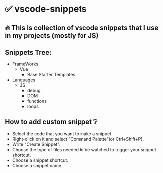 # ✅ vscode-snippets

## 🔥 This is collection of vscode snippets that I use in my projects (mostly for JS)

## Snippets Tree:

- FrameWorks
  - Vue
    - Base Starter Templates
- Languages
  - JS
    - debug
    - DOM
    - functions
    - loops

## How to add custom snippet ❔

- Select the code that you want to make a snippet.
- Right-click on it and select "Command Palette"(or Ctrl+Shift+P).
- Write "Create Snippet".
- Choose the type of files needed to be watched to trigger your snippet shortcut.
- Choose a snippet shortcut.
- Choose a snippet name.
